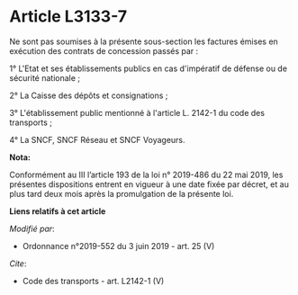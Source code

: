 # Article L3133-7

Ne sont pas soumises à la présente sous-section les factures émises en exécution des contrats de concession passés par :

1° L'Etat et ses établissements publics en cas d'impératif de défense ou de sécurité nationale ;

2° La Caisse des dépôts et consignations ;

3° L'établissement public mentionné à l'article L. 2142-1 du code des transports ;

4° La SNCF, SNCF Réseau et SNCF Voyageurs.

**Nota:**

Conformément au III l’article 193 de la loi n° 2019-486 du 22 mai 2019, les présentes dispositions entrent en vigueur à une
date fixée par décret, et au plus tard deux mois après la promulgation de la présente loi.

**Liens relatifs à cet article**

_Modifié par_:

  - Ordonnance n°2019-552 du 3 juin 2019 - art. 25 (V)

_Cite_:

  - Code des transports - art. L2142-1 (V)

